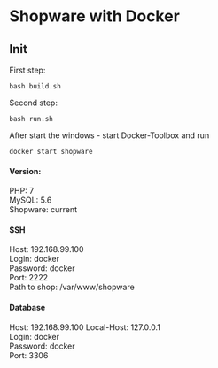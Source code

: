 # Shopware with Docker

## Init

First step: 

```
bash build.sh 
```

Second step:
```
bash run.sh 
```

After start the windows - start Docker-Toolbox and run
```
docker start shopware
```

#### Version:

PHP: 7  
MySQL:  5.6  
Shopware: current

#### SSH  
Host: 192.168.99.100  
Login: docker    
Password: docker    
Port: 2222    
Path to shop: /var/www/shopware
  
#### Database
Host: 192.168.99.100
Local-Host: 127.0.0.1  
Login: docker  
Password: docker   
Port: 3306

